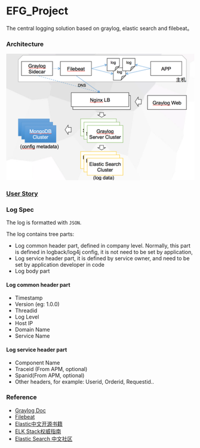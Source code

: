 # EFG_Project

The central logging solution based on graylog, elastic search and filebeat。

### Architecture

![logo](https://github.com/cx580/EFG_Project/blob/master/pic/architecture.png)

### [User Story](https://github.com/cx580/EFG_Project/wiki/User-Story)

### Log Spec

The log is formatted with `JSON`.

The log contains tree parts:

- Log common header part, defined in company level. Normally, this part is defined in logback/log4j config, it is not need to be set by application,
- Log service header part, it is defined by service owner, and need to be set by application developer in code
- Log body part

#### Log common header part

- Timestamp
- Version (eg: 1.0.0)
- Threadid
- Log Level 
- Host IP
- Domain Name
- Service Name

#### Log service header part

- Component Name
- Traceid (From APM, optional)
- Spanid(From APM, optional)
- Other headers, for example: Userid, Orderid, Requestid..


### Reference

- [Graylog Doc](http://docs.graylog.org)
- [Filebeat](https://www.elastic.co/products/beats/filebeat)
- [Elastic中文开源书籍](https://www.elastic.co/guide/cn/elasticsearch/guide/current/index.html)
- [ELK Stack权威指南](https://elkguide.elasticsearch.cn)
- [Elastic Search 中文社区](https://elasticsearch.cn)


